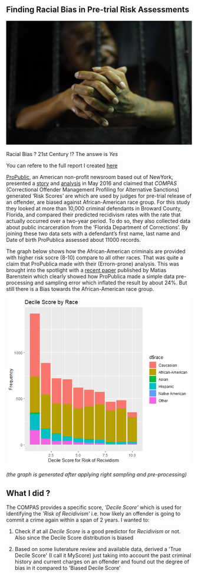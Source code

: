 ## Finding Racial Bias in Pre-trial Risk Assessments

![](images/prison_inmate002.jpg)

Racial Bias ? 21st Century !? The answe is *Yes* 

You can refere to the full report I created [here]()

[ProPublic](), an American non-profit newsroom based out of NewYork, presented a [story](https://www.propublica.org/article/machine-bias-risk-assessments-in-criminal-sentencing) and [analysis](https://www.propublica.org/article/how-we-analyzed-the-compas-recidivism-algorithm)  in May 2016 and claimed that *COMPAS* (Correctional Offender Management Profiling for Alternative Sanctions) generated ‘Risk Scores’ are which are used by judges for pre-trial release of an offender, are biased against African-American race group. For this study they looked at more than 10,000 criminal defendants in Broward County, Florida, and compared their predicted recidivism rates with the rate that actually occurred over a two-year period. To do so, they also collected data about public incarceration from the ‘Florida Department of Corrections’. By joining these two data sets with a defendant’s first name, last name and Date of birth ProPublica assessed about 11000 records.

The graph below shows how the African-American criminals are provided with higher risk socre (8-10) compare to all other races. That was quite a claim that ProPublica made with their (Errorn-prone) analysis. This was brought into the spotlight with a [recent paper](https://arxiv.org/pdf/1906.04711v3.pdf) published by Matias Barenstein which clearly showed how ProPublica made a simple data pre-processing and sampling error which inflated the result by about 24%. But still there is a Bias towards the African-American race group.

![](images/decilescoreraceplot.png)

*(the graph is generated after applying right sampling and pre-processing)*

## What I did ?

The COMPAS provides a specific score, *'Decile Score'* which is used for identifying the *'Risk of Recidivism'* i.e. how likely an offender is going to commit a crime again within a span of 2 years. I wanted to:

1. Check if at all *Decile Score* is a good predictor for *Recidivism* or not. Also since the Decile Score distribution is biased


2. Based on some liuterature review and available data, derived a 'True Decile Score' (I call it MyScore) just taking into account the past criminal history and current charges on an offender and found out the degree of bias in it compared to 'Biased Decile Score' 



